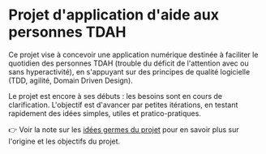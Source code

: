 # Projet d'application d'aide aux personnes TDAH

Ce projet vise à concevoir une application numérique destinée à faciliter le quotidien des personnes TDAH (trouble du déficit de l'attention avec ou sans hyperactivité), en s'appuyant sur des principes de qualité logicielle (TDD, agilité, Domain Driven Design).

Le projet est encore à ses débuts : les besoins sont en cours de clarification. L'objectif est d'avancer par petites itérations, en testant rapidement des idées simples, utiles et pratico-pratiques.

👉 Voir la note sur les [idées germes du projet](TDAH-assistant/wiki/Idées-germes-du-projet) pour en savoir plus sur l'origine et les objectifs du projet.

